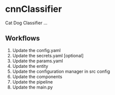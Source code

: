 # cnnClassifier
Cat Dog Classifier
...
## Workflows

1. Update the config.yaml
2. Update the secrets.yaml [optional]
3. Update the params.yaml
4. Update the entity
5. Update the configuration manager in src config
6. Update the components
7. Update the pipeline
8. Update the main.py
